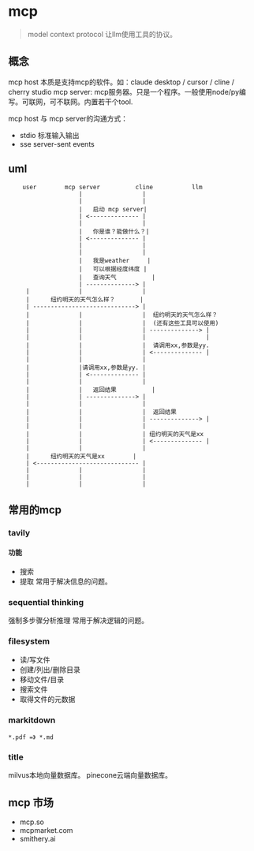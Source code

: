 # mcp
> model context protocol
> 让llm使用工具的协议。
## 概念
mcp host 本质是支持mcp的软件。如：claude desktop / cursor / cline / cherry studio
mcp server: mcp服务器。只是一个程序。一般使用node/py编写。可联网，可不联网。内置若干个tool.

mcp host 与 mcp server的沟通方式：
- stdio 标准输入输出
- sse   server-sent events

## uml
```
	user		mcp server 			cline			llm
					|				  |
					|   			  |
					|   启动 mcp server|
					| <-------------- |
					|				  |
					|   你是谁？能做什么？|
					| <-------------- |
					|				  |
					|				  |
					|	我是weather	  |
					|	可以根据经度纬度 |
					|	查询天气		  |
					| --------------> |
	 |  			|				  |
	 |  	纽约明天的天气怎么样？  	  |
	 | -----------------------------> |
	 |  			|				  |  纽约明天的天气怎么样？
	 |  			|				  |  (还有这些工具可以使用)
	 |  			|				  | --------------> |
	 |  			|				  |                 |
	 |  			|				  |  请调用xx,参数是yy.
	 |  			|				  | <-------------- |
	 |  			|				  | 
	 |  			|请调用xx,参数是yy. |
	 |				| <-------------- |
	 |  			|				  |
	 |  			|	返回结果		  |
	 |  			| --------------> |
	 |  			|				  |
	 |  			|				  |  返回结果
	 |  			|				  | --------------> |
	 |  			|				  |
	 |  			|				  | 纽约明天的天气是xx
	 |  			|				  | <-------------- |
	 |  			|				  |
	 |  	纽约明天的天气是xx     	  |
	 | <----------------------------- |
	 |  			|				  |
	 |  			|				  |
	 |  			|				  |
```

## 常用的mcp
### tavily
#### 功能
- 搜索
- 提取
常用于解决信息的问题。

### sequential thinking
强制多步骤分析推理
常用于解决逻辑的问题。

### filesystem
- 读/写文件
- 创建/列出/删除目录
- 移动文件/目录
- 搜索文件
- 取得文件的元数据

### markitdown
`*.pdf =》 *.md`

### title

milvus本地向量数据库。
pinecone云端向量数据库。

## mcp 市场
- mcp.so
- mcpmarket.com
- smithery.ai




